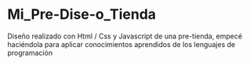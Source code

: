 # Mi_Pre-Dise-o_Tienda
Diseño realizado con Html / Css y Javascript de una pre-tienda, empecé haciéndola para aplicar conocimientos aprendidos de los lenguajes de programación 
